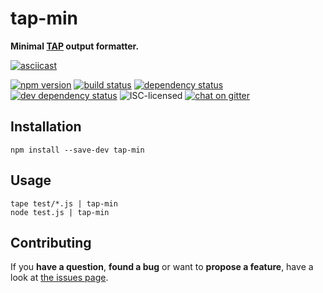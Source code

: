 # tap-min

**Minimal [TAP](https://en.wikipedia.org/wiki/Test_Anything_Protocol) output formatter.**

[![asciicast](https://asciinema.org/a/101242.png)](https://asciinema.org/a/101242)

[![npm version](https://img.shields.io/npm/v/tap-min.svg)](https://www.npmjs.com/package/tap-min)
[![build status](https://img.shields.io/travis/derhuerst/tap-min.svg)](https://travis-ci.org/derhuerst/tap-min)
[![dependency status](https://img.shields.io/david/derhuerst/tap-min.svg)](https://david-dm.org/derhuerst/tap-min)
[![dev dependency status](https://img.shields.io/david/dev/derhuerst/tap-min.svg)](https://david-dm.org/derhuerst/tap-min#info=devDependencies)
![ISC-licensed](https://img.shields.io/github/license/derhuerst/tap-min.svg)
[![chat on gitter](https://badges.gitter.im/derhuerst.svg)](https://gitter.im/derhuerst)

## Installation

```shell
npm install --save-dev tap-min
```

## Usage

```shell
tape test/*.js | tap-min
node test.js | tap-min
```


## Contributing

If you **have a question**, **found a bug** or want to **propose a feature**, have a look at [the issues page](https://github.com/derhuerst/location/issues).
